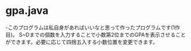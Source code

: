# gpa.java
-このプログラムは私自身があればいいなと思って作ったプログラムです(1作目)。
S~Dまでの個数を入力することで小数第2位までのGPAを表示させることができます。必要に応じて四捨五入する小数位置を変更できます。
